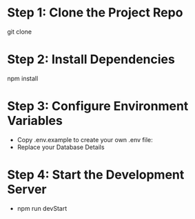 # Step 1: Clone the Project Repo
git clone <repository-url>


# Step 2: Install Dependencies
npm install

# Step 3: Configure Environment Variables
* Copy .env.example to create your own .env file:
* Replace your Database Details

# Step 4: Start the Development Server
* npm run devStart

